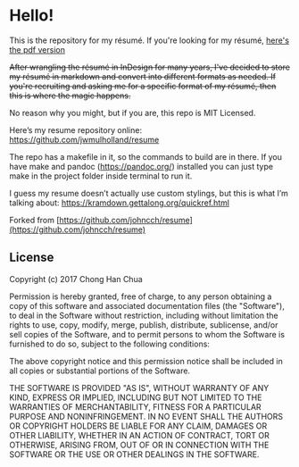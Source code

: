 # Hello!

This is the repository for my résumé. If you're looking for my résumé, [here's the pdf version](https://github.com/jwmulholland/resume/blob/master/output/resume.pdf)

~~After wrangling the résumé in InDesign for many years, I've decided to store my résumé in markdown and convert into different formats as needed. If you're recruiting and asking me for a specific format of my résumé, then this is where the magic happens.~~

No reason why you might, but if you are, this repo is MIT Licensed.

Here’s my resume repository online: https://github.com/jwmulholland/resume

The repo has a makefile in it, so the commands to build are in there. If you have make and pandoc (https://pandoc.org/) installed you can just type make in the project folder inside terminal to run it.

I guess my resume doesn’t actually use custom stylings, but this is what I’m talking about: https://kramdown.gettalong.org/quickref.html

Forked from [https://github.com/johncch/resume](https://github.com/johncch/resume)

## License

Copyright (c) 2017 Chong Han Chua

Permission is hereby granted, free of charge, to any person obtaining a copy
of this software and associated documentation files (the "Software"), to deal
in the Software without restriction, including without limitation the rights
to use, copy, modify, merge, publish, distribute, sublicense, and/or sell
copies of the Software, and to permit persons to whom the Software is
furnished to do so, subject to the following conditions:

The above copyright notice and this permission notice shall be included in all
copies or substantial portions of the Software.

THE SOFTWARE IS PROVIDED "AS IS", WITHOUT WARRANTY OF ANY KIND, EXPRESS OR
IMPLIED, INCLUDING BUT NOT LIMITED TO THE WARRANTIES OF MERCHANTABILITY,
FITNESS FOR A PARTICULAR PURPOSE AND NONINFRINGEMENT. IN NO EVENT SHALL THE
AUTHORS OR COPYRIGHT HOLDERS BE LIABLE FOR ANY CLAIM, DAMAGES OR OTHER
LIABILITY, WHETHER IN AN ACTION OF CONTRACT, TORT OR OTHERWISE, ARISING FROM,
OUT OF OR IN CONNECTION WITH THE SOFTWARE OR THE USE OR OTHER DEALINGS IN THE
SOFTWARE.

